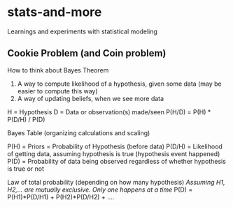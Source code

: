 # stats-and-more
Learnings and experiments with statistical modeling

## Cookie Problem (and Coin problem)
How to think about Bayes Theorem
1. A way to compute likelihood of a hypothesis, given some data (may be easier to compute this way)
2. A way of updating beliefs, when we see more data

H = Hypothesis
D = Data or observation(s) made/seen
P(H/D) = P(H) * P(D/H) / P(D) 

Bayes Table (organizing calculations and scaling)

P(H) = Priors = Probability of Hypothesis (before data)
P(D/H) = Likelihood of getting data, assuming hypothesis is true (hypothesis event happened)
P(D) = Probability of data being observed regardless of whether hypothesis is true or not

Law of total probability (depending on how many hypothesis)
_Assuming H1, H2,... are mutually exclusive. Only one happens at a time_
P(D) = P(H1)*P(D/H1) + P(H2)*P(D/H2) + ....
